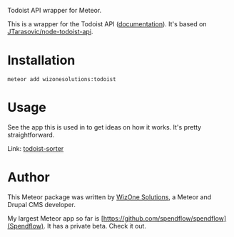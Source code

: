 Todoist API wrapper for Meteor.

This is a wrapper for the Todoist API ([documentation](http://todoist.com/API)).
It's based on [JTarasovic/node-todoist-api](https://github.com/JTarasovic/node-todoist-api).

# Installation

`meteor add wizonesolutions:todoist`

# Usage

See the app this is used in to get ideas on how it works. It's pretty straightforward.

Link: [todoist-sorter](https://github.com/wizonesolutions/todoist-sorter)

# Author

This Meteor package was written by [WizOne Solutions](http://www.wizonesolutions.com), a Meteor and Drupal CMS developer.

My largest Meteor app so far is [https://github.com/spendflow/spendflow](Spendflow). It has a private beta. Check it out.
